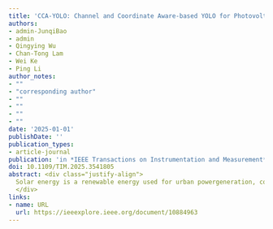 ```yaml
---
title: 'CCA-YOLO: Channel and Coordinate Aware-based YOLO for Photovoltaic Cell Defect Detection in Electroluminescence Images'
authors:
- admin-JunqiBao
- admin
- Qingying Wu
- Chan-Tong Lam
- Wei Ke
- Ping Li
author_notes:
- ""
- "corresponding author"
- ""
- ""
- ""
- ""
date: '2025-01-01'
publishDate: ''
publication_types:
- article-journal
publication: 'in *IEEE Transactions on Instrumentation and Measurement* [SCI,JCR Q1]'
doi: 10.1109/TIM.2025.3541805
abstract: <div class="justify-align">
  Solar energy is a renewable energy used for urban powergeneration, contributing to sustainable cities. In solar energy generation, it is important to inspect the health of photovoltaic cells for safety and power transformation efficiency. Defects in photovoltaic cells are usually irregular with different scales, challenging automated defect detection for photovoltaic cells. Therefore, this paper presents a Channel and Coordinate Aware-based YOLO (CCA-YOLO) for efficient photovoltaic cell defect detection. Specifically, to provide accurate backbone features from the complex background defect images, the Residual Coordinate Convolution-based ECA (RCC-ECA) enhances the backbone feature representation by learning from channel and coordinate information. To learn the intraclass/interclass variations and interclass similarity and convey coordinate information among different scales, the Multi-scale Defect Localization Module (MDFLM) incorporates a larger backbone feature to improve the robustness to multi-scale defects. The RCC-Up/Down optimizes the sampled features to minimize the inaccurate representation of the features caused by the sampling process. In addition, RCC-Up/Down conveys the coordinate information during the up/down sampling process to maintain coordinate awareness, which allows the network to learn from the coordinate information efficiently. Furthermore, the Residual Feature Fusion with Coordinate Convolution-based CBAM (RFC-CBAM) is introduced to maintain the channel and coordinate awareness for efficient learning from fused features. The proposed CCA-YOLO outperforms state-of-the-art methods in PVEL-AD on Precision (71.71%), Recall (76.91%), F1-Scores (74.19%), mAP<sub>50</sub> (98.57%), AP<sub>S</sub> (26.80%), AP<sub>M</sub> (64.78%), and AP<sub>L</sub> (74.93%).
  </div>
links:
- name: URL
  url: https://ieeexplore.ieee.org/document/10884963
---
```


